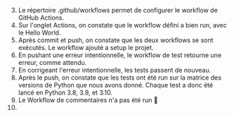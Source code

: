 3. Le répertoire .github/workflows permet de configurer le workflow de GitHub Actions.
8. Sur l'onglet Actions, on constate que le workflow défini a bien run, avec le Hello World.
10. Après commit et push, on constate que les deux workflows se sont exécutés. Le workflow ajouté a setup le projet.
11. En pushant une erreur intentionnelle, le workflow de test retourne une erreur, comme attendu.
12. En corrigeant l'erreur intentionnelle, les tests passent de nouveau.
14. Après le push, on constate que les tests ont été run sur la matrice des versions de Python que nous avons donné. Chaque test a donc été lancé en Python 3.8, 3.9, et 3.10.
18. Le Workflow de commentaires n'a pas été run 🤔
19. 